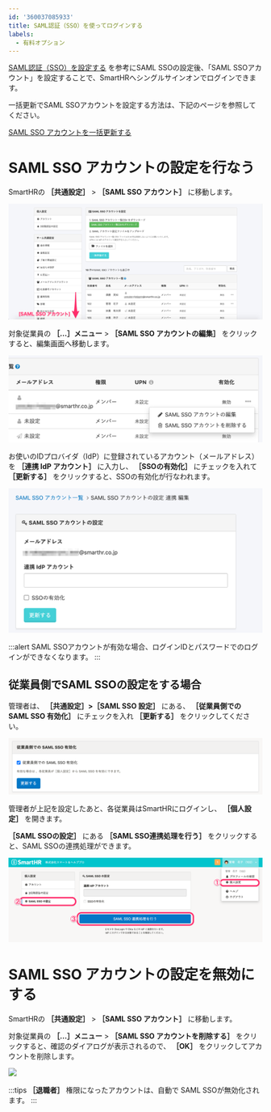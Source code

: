```yaml
---
id: '360037085933'
title: SAML認証（SSO）を使ってログインする
labels:
  - 有料オプション
---
```

[SAML認証（SSO）を設定する](https://knowledge.smarthr.jp/hc/ja/articles/360037010093) を参考にSAML SSOの設定後、「SAML SSOアカウント」を設定することで、SmartHRへシングルサインオンでログインできます。

一括更新でSAML SSOアカウントを設定する方法は、下記のページを参照してください。

[SAML SSO アカウントを一括更新する](https://knowledge.smarthr.jp/hc/ja/articles/900006193486)

# SAML SSO アカウントの設定を行なう

SmartHRの **［共通設定］** \> **［SAML SSO アカウント］** に移動します。

![](./sso-account01.png)

対象従業員の **［…］メニュー**  \> **［SAML SSO アカウントの編集］** をクリックすると、編集画面へ移動します。

![](./sso-account02.png)

お使いのIDプロバイダ（IdP）に登録されているアカウント（メールアドレス）を **［連携 IdP アカウント］** に入力し、 **［SSOの有効化］** にチェックを入れて **［更新する］** をクリックすると、SSOの有効化が行なわれます。

![](./sso-account03.png)

:::alert
SAML SSOアカウントが有効な場合、ログインIDとパスワードでのログインができなくなります。
:::

## 従業員側でSAML SSOの設定をする場合

管理者は、 **［共通設定］>［SAML SSO 設定］** にある、 **［従業員側での SAML SSO 有効化］** にチェックを入れ **［更新する］** をクリックしてください。

![](./saml_linkable_by_user.png)

管理者が上記を設定したあと、各従業員はSmartHRにログインし、 **［個人設定］** を開きます。

 **［SAML SSOの設定］** にある **［SAML SSO連携処理を行う］** をクリックすると、SAML SSOの連携処理ができます。

![](./__________2022-03-09_13_11_47.png)

# SAML SSO アカウントの設定を無効にする

SmartHRの **［共通設定］** \> **［SAML SSO アカウント］** に移動します。

対象従業員の **［…］メニュー**  \> **［SAML SSO アカウントを削除する］** をクリックすると、確認のダイアログが表示されるので、 **［OK］** をクリックしてアカウントを削除します。

![](https://knowledge.smarthr.jp/hc/article_attachments/360073556514/sso-account02.png)

:::tips
 **［退職者］** 権限になったアカウントは、自動で SAML SSOが無効化されます。
:::
